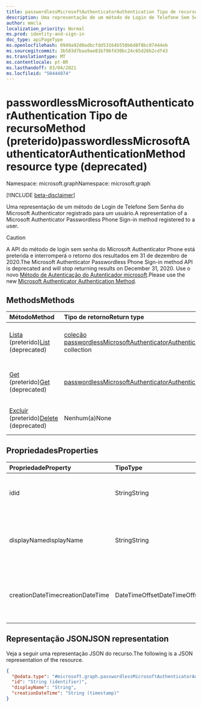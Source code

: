 ```yaml
---
title: passwordlessMicrosoftAuthenticatorAuthentication Tipo de recursoMethod
description: Uma representação de um método de Login de Telefone Sem Senha do Microsoft Authenticator registrado para um usuário.
author: mmcla
localization_priority: Normal
ms.prod: identity-and-sign-in
doc_type: apiPageType
ms.openlocfilehash: 0949a92d0adbcfdd53164b550b6d8f8bc07444eb
ms.sourcegitcommit: 3b583d7baa9ae81b796fd30bc24c65d26b2cdf43
ms.translationtype: MT
ms.contentlocale: pt-BR
ms.lasthandoff: 03/04/2021
ms.locfileid: "50444074"
---
```

# <a name="passwordlessmicrosoftauthenticatorauthenticationmethod-resource-type-deprecated"></a><span data-ttu-id="f018c-103">passwordlessMicrosoftAuthenticatorAuthentication Tipo de recursoMethod (preterido)</span><span class="sxs-lookup"><span data-stu-id="f018c-103">passwordlessMicrosoftAuthenticatorAuthenticationMethod resource type (deprecated)</span></span>

<span data-ttu-id="f018c-104">Namespace: microsoft.graph</span><span class="sxs-lookup"><span data-stu-id="f018c-104">Namespace: microsoft.graph</span></span>

[!INCLUDE [beta-disclaimer](../../includes/beta-disclaimer.md)]

<span data-ttu-id="f018c-105">Uma representação de um método de Login de Telefone Sem Senha do Microsoft Authenticator registrado para um usuário.</span><span class="sxs-lookup"><span data-stu-id="f018c-105">A representation of a Microsoft Authenticator Passwordless Phone Sign-in method registered to a user.</span></span>

> [!CAUTION]
> <span data-ttu-id="f018c-106">A API do método de login sem senha do Microsoft Authenticator Phone está preterida e interromperá o retorno dos resultados em 31 de dezembro de 2020.</span><span class="sxs-lookup"><span data-stu-id="f018c-106">The Microsoft Authenticator Passwordless Phone Sign-in method API is deprecated and will stop returning results on December 31, 2020.</span></span> <span data-ttu-id="f018c-107">Use o novo [Método de Autenticação do Autenticador microsoft](../resources/microsoftAuthenticatorAuthenticationMethod.md).</span><span class="sxs-lookup"><span data-stu-id="f018c-107">Please use the new [Microsoft Authenticator Authentication Method](../resources/microsoftAuthenticatorAuthenticationMethod.md).</span></span>


## <a name="methods"></a><span data-ttu-id="f018c-108">Methods</span><span class="sxs-lookup"><span data-stu-id="f018c-108">Methods</span></span>
|<span data-ttu-id="f018c-109">Método</span><span class="sxs-lookup"><span data-stu-id="f018c-109">Method</span></span>|<span data-ttu-id="f018c-110">Tipo de retorno</span><span class="sxs-lookup"><span data-stu-id="f018c-110">Return type</span></span>|<span data-ttu-id="f018c-111">Descrição</span><span class="sxs-lookup"><span data-stu-id="f018c-111">Description</span></span>|
|:---|:---|:---|
|<span data-ttu-id="f018c-112">[Lista](../api/passwordlessmicrosoftauthenticatorauthenticationmethod-list.md) (preterido)</span><span class="sxs-lookup"><span data-stu-id="f018c-112">[List](../api/passwordlessmicrosoftauthenticatorauthenticationmethod-list.md) (deprecated)</span></span>|<span data-ttu-id="f018c-113">[coleção passwordlessMicrosoftAuthenticatorAuthenticationMethod](../resources/passwordlessmicrosoftauthenticatorauthenticationmethod.md)</span><span class="sxs-lookup"><span data-stu-id="f018c-113">[passwordlessMicrosoftAuthenticatorAuthenticationMethod](../resources/passwordlessmicrosoftauthenticatorauthenticationmethod.md) collection</span></span>|<span data-ttu-id="f018c-114">Recupere uma lista dos objetosMicrosoftAuthenticatorAuthenticatorAuthenticationMethod de um usuário e suas propriedades.</span><span class="sxs-lookup"><span data-stu-id="f018c-114">Retrieve a list of a user's passwordlessMicrosoftAuthenticatorAuthenticationMethod objects and their properties.</span></span>|
|<span data-ttu-id="f018c-115">[Get](../api/passwordlessmicrosoftauthenticatorauthenticationmethod-get.md) (preterido)</span><span class="sxs-lookup"><span data-stu-id="f018c-115">[Get](../api/passwordlessmicrosoftauthenticatorauthenticationmethod-get.md) (deprecated)</span></span>|[<span data-ttu-id="f018c-116">passwordlessMicrosoftAuthenticatorAuthenticationMethod</span><span class="sxs-lookup"><span data-stu-id="f018c-116">passwordlessMicrosoftAuthenticatorAuthenticationMethod</span></span>](../resources/passwordlessmicrosoftauthenticatorauthenticationmethod.md)|<span data-ttu-id="f018c-117">Leia as propriedades e as relações do objetoMicrosoftAuthenticatorAuthenticationMethod de um usuário.</span><span class="sxs-lookup"><span data-stu-id="f018c-117">Read the properties and relationships of a user's passwordlessMicrosoftAuthenticatorAuthenticationMethod object.</span></span>|
|<span data-ttu-id="f018c-118">[Excluir](../api/passwordlessmicrosoftauthenticatorauthenticationmethod-delete.md) (preterido)</span><span class="sxs-lookup"><span data-stu-id="f018c-118">[Delete](../api/passwordlessmicrosoftauthenticatorauthenticationmethod-delete.md) (deprecated)</span></span>|<span data-ttu-id="f018c-119">Nenhum(a)</span><span class="sxs-lookup"><span data-stu-id="f018c-119">None</span></span>|<span data-ttu-id="f018c-120">Exclui o objetoMicrosoftAuthenticatorAuthenticationMethod de um usuário.</span><span class="sxs-lookup"><span data-stu-id="f018c-120">Deletes a user's passwordlessMicrosoftAuthenticatorAuthenticationMethod object.</span></span>|


## <a name="properties"></a><span data-ttu-id="f018c-121">Propriedades</span><span class="sxs-lookup"><span data-stu-id="f018c-121">Properties</span></span>
|<span data-ttu-id="f018c-122">Propriedade</span><span class="sxs-lookup"><span data-stu-id="f018c-122">Property</span></span>|<span data-ttu-id="f018c-123">Tipo</span><span class="sxs-lookup"><span data-stu-id="f018c-123">Type</span></span>|<span data-ttu-id="f018c-124">Descrição</span><span class="sxs-lookup"><span data-stu-id="f018c-124">Description</span></span>|
|:---|:---|:---|
|<span data-ttu-id="f018c-125">id</span><span class="sxs-lookup"><span data-stu-id="f018c-125">id</span></span>|<span data-ttu-id="f018c-126">String</span><span class="sxs-lookup"><span data-stu-id="f018c-126">String</span></span>|<span data-ttu-id="f018c-127">O identificador do método de autenticação.</span><span class="sxs-lookup"><span data-stu-id="f018c-127">The authentication method identifier.</span></span>|
|<span data-ttu-id="f018c-128">displayName</span><span class="sxs-lookup"><span data-stu-id="f018c-128">displayName</span></span>|<span data-ttu-id="f018c-129">String</span><span class="sxs-lookup"><span data-stu-id="f018c-129">String</span></span>|<span data-ttu-id="f018c-130">O nome de exibição do dispositivo móvel conforme dado pelo usuário.</span><span class="sxs-lookup"><span data-stu-id="f018c-130">The display name of the mobile device as given by the user.</span></span>|
|<span data-ttu-id="f018c-131">creationDateTime</span><span class="sxs-lookup"><span data-stu-id="f018c-131">creationDateTime</span></span>|<span data-ttu-id="f018c-132">DateTimeOffset</span><span class="sxs-lookup"><span data-stu-id="f018c-132">DateTimeOffset</span></span>|<span data-ttu-id="f018c-133">O timestamp quando esse método foi registrado para o usuário.</span><span class="sxs-lookup"><span data-stu-id="f018c-133">The timestamp when this method was registered to the user.</span></span>|


## <a name="json-representation"></a><span data-ttu-id="f018c-134">Representação JSON</span><span class="sxs-lookup"><span data-stu-id="f018c-134">JSON representation</span></span>
<span data-ttu-id="f018c-135">Veja a seguir uma representação JSON do recurso.</span><span class="sxs-lookup"><span data-stu-id="f018c-135">The following is a JSON representation of the resource.</span></span>
<!-- {
  "blockType": "resource",
  "keyProperty": "id",
  "@odata.type": "microsoft.graph.passwordlessMicrosoftAuthenticatorAuthenticationMethod",
  "baseType": "microsoft.graph.authenticationMethod",
  "openType": false
}
-->
``` json
{
  "@odata.type": "#microsoft.graph.passwordlessMicrosoftAuthenticatorAuthenticationMethod",
  "id": "String (identifier)",
  "displayName": "String",
  "creationDateTime": "String (timestamp)"
}
```

